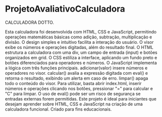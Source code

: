 # ProjetoAvaliativoCalculadora

CALCULADORA DOTTO.

Esta calculadora foi desenvolvida com HTML, CSS e JavaScript, permitindo operações matemáticas básicas como adição, subtração, multiplicação e divisão. O design simples e intuitivo facilita a interação do usuário. O visor exibe os números e operações digitadas, além do resultado final. O HTML estrutura a calculadora com uma div, um campo de entrada (input) e botões organizados em grid. O CSS estiliza a interface, aplicando um fundo preto e botões diferenciados para operadores e números. O JavaScript implementa a lógica com três funções principais. adicionar(valor) insere números e operadores no visor. calcular() avalia a expressão digitada com eval() e retorna o resultado, exibindo um alerta em caso de erro. limpar() apaga todo o conteúdo do visor. Para utilizar, basta abrir index.html, inserir números e operações clicando nos botões, pressionar "=" para calcular e "C" para limpar. O uso de eval() pode ser um risco de segurança se entradas externas forem permitidas. Este projeto é ideal para iniciantes que desejam aprender sobre HTML, CSS e JavaScript na criação de uma calculadora funcional. Criado para fins educacionais.

